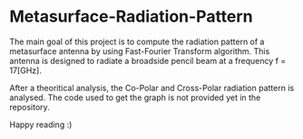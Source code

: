 # Metasurface-Radiation-Pattern
The main goal of this project is to compute the radiation pattern of a metasurface antenna by using Fast-Fourier Transform algorithm. 
This antenna is designed to radiate a broadside pencil beam at a frequency f = 17[GHz].

After a theoritical analysis, the Co-Polar and Cross-Polar radiation pattern is analysed.
The code used to get the graph is not provided yet in the repository.

Happy reading :)
